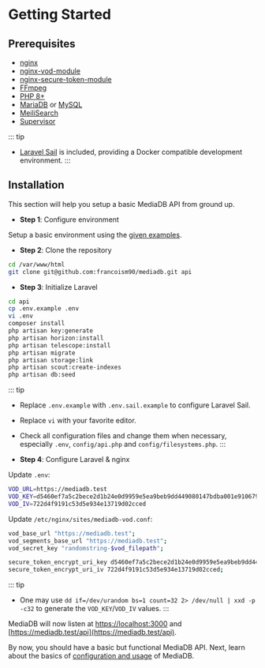 # Getting Started

## Prerequisites

- [nginx](https://nodejs.org/)
- [nginx-vod-module](https://github.com/kaltura/nginx-vod-module)
- [nginx-secure-token-module](https://github.com/kaltura/nginx-secure-token-module)
- [FFmpeg](https://www.ffmpeg.org/)
- [PHP 8+](https://www.php.net/)
- [MariaDB](https://mariadb.org/) or [MySQL](https://www.mysql.com/)
- [MeiliSearch](https://www.meilisearch.com/)
- [Supervisor](http://supervisord.org/)

::: tip

- [Laravel Sail](https://laravel.com/docs/8.x/sail) is included, providing a Docker compatible development environment.
  :::

## Installation

This section will help you setup a basic MediaDB API from ground up.

- **Step 1**: Configure environment

Setup a basic environment using the [given examples](https://github.com/francoism90/mediadb/tree/master/doc).

- **Step 2**: Clone the repository

```bash
cd /var/www/html
git clone git@github.com:francoism90/mediadb.git api
```

- **Step 3**: Initialize Laravel

```bash
cd api
cp .env.example .env
vi .env
composer install
php artisan key:generate
php artisan horizon:install
php artisan telescope:install
php artisan migrate
php artisan storage:link
php artisan scout:create-indexes
php artisan db:seed
```

::: tip

- Replace `.env.example` with `.env.sail.example` to configure Laravel Sail.
- Replace `vi` with your favorite editor.
- Check all configuration files and change them when necessary, especially `.env`, `config/api.php` and `config/filesystems.php`.
  :::

- **Step 4**: Configure Laravel & nginx

Update `.env`:

```bash
VOD_URL=https://mediadb.test
VOD_KEY=d5460ef7a5c2bece2d1b24e0d9959e5ea9beb9dd449080147bdba001e9106793
VOD_IV=722d4f9191c53d5e934e13719d02cced
```

Update `/etc/nginx/sites/mediadb-vod.conf`:

```bash
vod_base_url "https://mediadb.test";
vod_segments_base_url "https://mediadb.test";
vod_secret_key "randomstring-$vod_filepath";

secure_token_encrypt_uri_key d5460ef7a5c2bece2d1b24e0d9959e5ea9beb9dd449080147bdba001e9106793;
secure_token_encrypt_uri_iv 722d4f9191c53d5e934e13719d02cced;
```

::: tip

- One may use `dd if=/dev/urandom bs=1 count=32 2> /dev/null | xxd -p -c32` to generate the `VOD_KEY`/`VOD_IV` values.
  :::

MediaDB will now listen at [https://localhost:3000](https://localhost:3000) and [https://mediadb.test/api](https://mediadb.test/api).

By now, you should have a basic but functional MediaDB API. Next, learn about the basics of [configuration and usage](configuration.md) of MediaDB.
